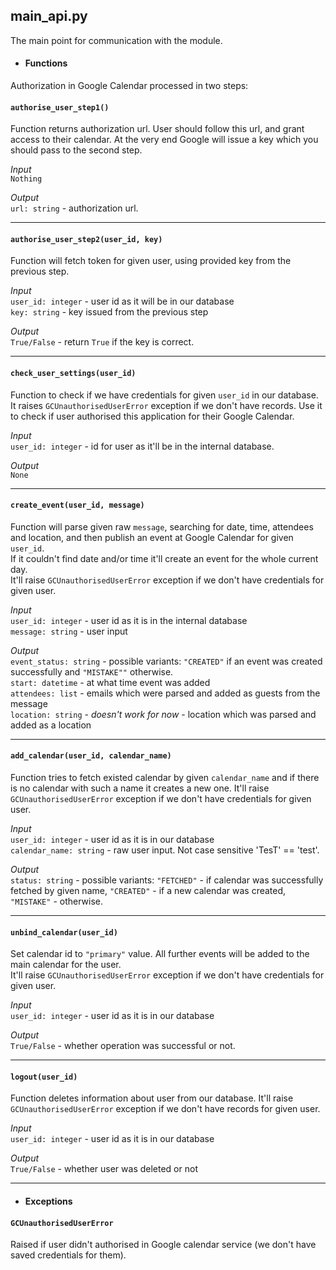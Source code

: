 ## main_api.py

The main point for communication with the module.  

- #### Functions

Authorization in Google Calendar processed in two steps:

#### `authorise_user_step1()`  
Function returns authorization url. User should follow this url, and 
grant access to their calendar. At the very end Google will issue a key 
which you should pass to the second step.
 
 *Input*  
 `Nothing`   
  
 *Output*  
`url: string` - authorization url.
 ___  
#### `authorise_user_step2(user_id, key)`  
Function will fetch token for given user, using provided key from the previous step.
  
 *Input*  
`user_id: integer` - user id as it will be in our database  
`key: string` - key issued from the previous step

*Output*  
`True/False` - return `True` if the key is correct.
___
#### `check_user_settings(user_id)`  
Function to check if we have credentials for given `user_id` in our database.
It raises `GCUnauthorisedUserError` exception if we don't have records. Use it to check if user authorised
this application for their Google Calendar.

*Input*  
`user_id: integer` - id for user as it'll be in the internal database.

*Output*  
`None`
___

#### `create_event(user_id, message)`  
Function will parse given raw `message`, searching for date, time, attendees and location,
and then publish an event at Google Calendar for given `user_id`.  
If it couldn't find date and/or time it'll create an event for the whole current day.  
It'll raise `GCUnauthorisedUserError` exception if we don't have credentials for given user.  

*Input*  
`user_id: integer` - user id as it is in the internal database  
`message: string` - user input

*Output*  
`event_status: string` - possible variants: `"CREATED"` if an event 
was created successfully and `"MISTAKE""` otherwise.  
`start: datetime` - at what time event was added  
`attendees: list` - emails which were parsed and added as guests from the message  
`location: string` - *doesn't work for now* - location which was parsed and added as a location
___
#### `add_calendar(user_id, calendar_name)`  
Function tries to fetch existed calendar by given `calendar_name` and if there is
no calendar with such a name it creates a new one.
It'll raise `GCUnauthorisedUserError` exception if we don't have credentials for given user.  

*Input*  
`user_id: integer` - user id as it is in our database  
`calendar_name: string` - raw user input. Not case sensitive 'TesT' == 'test'.

*Output*  
`status: string` - possible variants: `"FETCHED"` - if calendar was successfully fetched
by given name, `"CREATED"` - if a new calendar was created, `"MISTAKE"` - otherwise.

___
#### `unbind_calendar(user_id)`  
Set calendar id to `"primary"` value. All further events will be added to the main
calendar for the user.  
It'll raise `GCUnauthorisedUserError` exception if we don't have credentials for given user.  

*Input*  
`user_id: integer` - user id as it is in our database

*Output*  
`True/False` - whether operation was successful or not.

___
#### `logout(user_id)`  
Function deletes information about user from our database. It'll raise `GCUnauthorisedUserError` 
exception if we don't have records for given user.  
   
*Input*  
`user_id: integer` - user id as it is in our database

*Output*  
`True/False` - whether user was deleted or not

___
- #### Exceptions

#### `GCUnauthorisedUserError`
Raised if user didn't authorised in Google calendar service (we don't have
saved credentials for them).